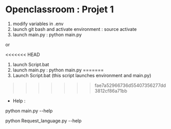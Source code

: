 # Openclassroom : Projet 1

1) modify variables in .env
2) launch git bash and activate environment : source activate
3) launch main.py : python main.py

or 

<<<<<<< HEAD
1) launch Script.bat
2) launch main.py : python main.py
=======
1) Launch Script.bat (this script launches environment and main.py)

>>>>>>> fae7a52966736d55407356277dd3812cf86a71bb

- Help : 

python main.py --help

python Request_language.py --help




